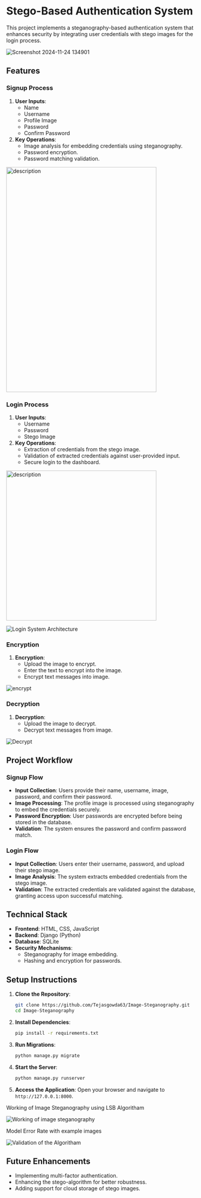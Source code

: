 # Stego-Based Authentication System

This project implements a steganography-based authentication system that enhances security by integrating user credentials with stego images for the login process.

![Screenshot 2024-11-24 134901](https://github.com/user-attachments/assets/a48b43a0-8214-484c-9793-6c3460ffe180)

## Features

### Signup Process
1. **User Inputs**:
   - Name
   - Username
   - Profile Image
   - Password
   - Confirm Password
2. **Key Operations**:
   - Image analysis for embedding credentials using steganography.
   - Password encryption.
   - Password matching validation.
<img src="https://github.com/user-attachments/assets/9d85c16b-d687-45d5-bcc8-ccffbd754b73" alt="description" width="400" height="600">

### Login Process
1. **User Inputs**:
   - Username
   - Password
   - Stego Image
2. **Key Operations**:
   - Extraction of credentials from the stego image.
   - Validation of extracted credentials against user-provided input.
   - Secure login to the dashboard.
<img src="https://github.com/user-attachments/assets/ddc9d844-87ee-469b-a887-cf899920678a" alt="description" width="400" height="400">

![Login System Architecture](https://github.com/user-attachments/assets/83150705-9cf0-4a18-9358-cbd3eedc8ba2)

### Encryption
1. **Encryption**:
   - Upload the image to encrypt.
   - Enter the text to encrypt into the image.
   - Encrypt text messages into image.
  
![encrypt](https://github.com/user-attachments/assets/66859ac2-ce6d-4dbb-987c-cd93dc90ccaa)

### Decryption
1. **Decryption**:
   - Upload the image to decrypt.
   - Decrypt text messages from image.

![Decrypt](https://github.com/user-attachments/assets/7bd17f2e-fa43-435e-82ba-cae029a7999a)

## Project Workflow

### Signup Flow
- **Input Collection**: Users provide their name, username, image, password, and confirm their password.
- **Image Processing**: The profile image is processed using steganography to embed the credentials securely.
- **Password Encryption**: User passwords are encrypted before being stored in the database.
- **Validation**: The system ensures the password and confirm password match.

### Login Flow
- **Input Collection**: Users enter their username, password, and upload their stego image.
- **Image Analysis**: The system extracts embedded credentials from the stego image.
- **Validation**: The extracted credentials are validated against the database, granting access upon successful matching.

## Technical Stack
- **Frontend**: HTML, CSS, JavaScript
- **Backend**: Django (Python)
- **Database**: SQLite
- **Security Mechanisms**:
  - Steganography for image embedding.
  - Hashing and encryption for passwords.

## Setup Instructions

1. **Clone the Repository**:
   ```bash
   git clone https://github.com/Tejasgowda63/Image-Steganography.git
   cd Image-Steganography
   ```

2. **Install Dependencies**:
   ```bash
   pip install -r requirements.txt
   ```

3. **Run Migrations**:
   ```bash
   python manage.py migrate
   ```

4. **Start the Server**:
   ```bash
   python manage.py runserver
   ```

5. **Access the Application**:
   Open your browser and navigate to `http://127.0.0.1:8000`.

Working of Image Steganography using LSB Algoritham 

![Working of image steganography](https://github.com/user-attachments/assets/3e568902-7ac2-4eb4-85b5-8fff348b8d4b)


Model Error Rate with example images

![Validation of the Algoritham](https://github.com/user-attachments/assets/1aed3efe-d2d5-4071-b017-c3435f449603)

## Future Enhancements
- Implementing multi-factor authentication.
- Enhancing the stego-algorithm for better robustness.
- Adding support for cloud storage of stego images.

